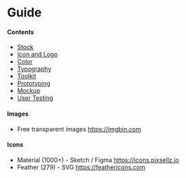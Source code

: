 
# Guide

#### Contents

- [Stock](#stock)
- [Icon and Logo](#icon-and-logo)
- [Color](#color)
- [Typography](#typography)
- [Toolkit](#toolkit)
- [Prototyping](#prototyping)
- [Mockup](#mockup)
- [User Testing](#user-testing)

#### Images
- Free transparent images https://imgbin.com

#### Icons
- Material (1000+) - Sketch / Figma https://icons.pixsellz.io
- Feather (279) - SVG https://feathericons.com
